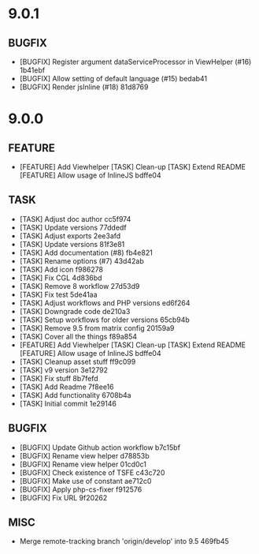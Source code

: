 # 9.0.1

## BUGFIX
- [BUGFIX] Register argument dataServiceProcessor in ViewHelper (#16) 1b41ebf
- [BUGFIX] Allow setting of default language (#15) bedab41
- [BUGFIX] Render jsInline (#18) 81d8769

# 9.0.0

## FEATURE
- [FEATURE] Add Viewhelper [TASK] Clean-up [TASK] Extend README [FEATURE] Allow usage of InlineJS bdffe04

## TASK
- [TASK] Adjust doc author cc5f974
- [TASK] Update versions 77ddedf
- [TASK] Adjust exports 2ee3afd
- [TASK] Update versions 81f3e81
- [TASK] Add documentation (#8) fb4e821
- [TASK] Rename options (#7) 43d42ab
- [TASK] Add icon f986278
- [TASK] Fix CGL 4d836bd
- [TASK] Remove 8 workflow 27d53d9
- [TASK] Fix test 5de41aa
- [TASK] Adjust workflows and PHP versions ed6f264
- [TASK] Downgrade code de210a3
- [TASK] Setup workflows for older versions 65cb94b
- [TASK] Remove 9.5 from matrix config 20159a9
- [TASK] Cover all the things f89a854
- [FEATURE] Add Viewhelper [TASK] Clean-up [TASK] Extend README [FEATURE] Allow usage of InlineJS bdffe04
- [TASK] Cleanup asset stuff ff9c099
- [TASK] v9 version 3e12792
- [TASK] Fix stuff 8b7fefd
- [TASK] Add Readme 7f8ee16
- [TASK] Add functionality 6708b4a
- [TASK] Initial commit 1e29146

## BUGFIX
- [BUGFIX] Update Github action workflow b7c15bf
- [BUGFIX] Rename view helper d78853b
- [BUGFIX] Rename view helper 01cd0c1
- [BUGFIX] Check existence of TSFE c43c720
- [BUGFIX] Make use of constant ae712c0
- [BUGFIX] Apply php-cs-fixer f912576
- [BUGFIX] Fix URL 9f20262

## MISC
- Merge remote-tracking branch 'origin/develop' into 9.5 469fb45

